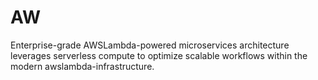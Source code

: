 # AW
Enterprise-grade AWSLambda-powered microservices architecture leverages serverless compute to optimize scalable workflows within the modern awslambda-infrastructure.
